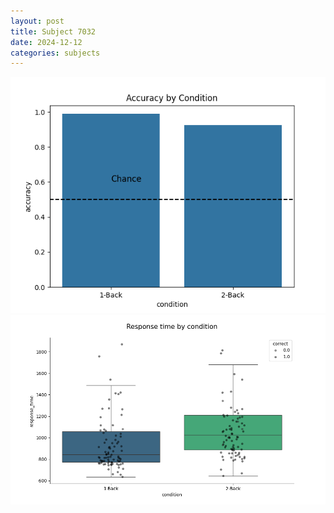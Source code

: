 ```yaml
---
layout: post
title: Subject 7032
date: 2024-12-12
categories: subjects
---
```


![](data/7032/run-1/7032_ATS_acc.png)
![](data/7032/run-1/7032_ATS_rt.png)

